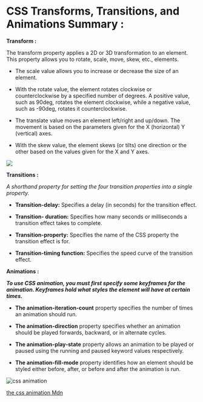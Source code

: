 # CSS Transforms, Transitions, and Animations Summary :

**Transform :**

The transform property applies a 2D or 3D transformation to an element. This property allows you to rotate, scale, move, skew, etc., elements.


* The scale value allows you to increase or decrease the size of an element.
>
* With the rotate value, the element rotates clockwise or counterclockwise by a specified number of degrees. A positive value, such as 90deg, rotates the element clockwise, while a negative value, such as -90deg, rotates it counterclockwise.
>
* The translate value moves an element left/right and up/down. The movement is based on the parameters given for the X (horizontal) Y (vertical) axes.
>
* With the skew value, the element skews (or tilts) one direction or the other based on the values given for the X and Y axes.


![](https://www.w3.org/TR/css-transforms-1/examples/svg-translate1.svg)


**Transitions :** 

*A shorthand property for setting the four transition properties into a single property.*

>

* **Transition-delay:** Specifies a delay (in seconds) for the transition effect.
>
* **Transition- duration:** Specifies how many seconds or milliseconds a transition effect takes to complete.
>
* **Transition-property:** Specifies the name of the CSS property the transition effect is for.
>
* **Transition-timing function:** Specifies the speed curve of the transition effect.


**Animations :**

***To use CSS animation, you must first specify some keyframes for the animation.
Keyframes hold what styles the element will have at certain times.***


* **The animation-iteration-count** property specifies the number of times an animation should run.
>
* **The animation-direction** property specifies whether an animation should be played forwards, backward, or in alternate cycles.
>
* **The animation-play-state** property allows an animation to be played or paused using the running and paused keyword values respectively.
>
* **The animation-fill-mode** property identifies how an element should be styled either before, after, or before and after the animation is run.


![ css animation ](https://stfalcon.com/uploads/images/5881e0b98e717.png)


[ the css animation Mdn](https://developer.mozilla.org/en-US/docs/Web/CSS/CSS_Animations/Using_CSS_animations)


